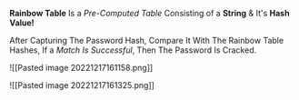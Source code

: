 **Rainbow Table** Is a *Pre-Computed Table* Consisting of a **String** & It's **Hash Value!**

After Capturing The Password Hash, Compare It With The Rainbow Table Hashes, If a *Match Is Successful*, Then The Password Is Cracked.

![[Pasted image 20221217161158.png]]

![[Pasted image 20221217161325.png]]